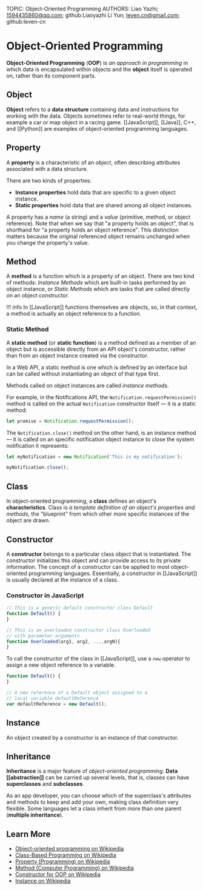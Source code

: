 TOPIC: Object-Oriented Programming
AUTHORS: Liao Yazhi; 1594435860@qq.com; github:Liaoyazhi
         Li Yun; leven.cn@gmail.com; github:leven-cn

# Object-Oriented Programming

**Object-Oriented Programming** (**OOP**) is *an approach in programming* in which data is encapsulated
within objects and the **object** itself is operated on, rather than its component parts.

## Object

**Object** refers to a **data structure** containing data and instructions for working with the data.
Objects sometimes refer to real-world things, for example a car or map object in a racing game.
[[JavaScript]], [[Java]], C++, and [[Python]] are examples of object-oriented programming languages.

## Property

A **property** is a characteristic of an *object*, often describing attributes
associated with a data structure.

There are two kinds of properties:

- **Instance properties** hold data that are specific to a given object instance.
- **Static properties** hold data that are shared among all object instances.

A property has a *name* (a string) and a *value* (primitive, method, or object reference).
Note that when we say that "a property holds an object", that is shorthand for "a
property holds an object reference".  This distinction matters because the original
referenced object remains unchanged when you change the property's value.

## Method

A **method** is a function which is a property of an object. There are two kind of methods: *Instance
Methods* which are built-in tasks performed by an object instance, or *Static Methods* which are tasks
that are called directly on an object constructor.

!!! info
    In [[JavaScript]] functions themselves are objects, so, in that context, a method is
    actually an object reference to a function.

### Static Method

A **static method** (or **static function**) is a method defined as a member of an object but is accessible
directly from an API object's constructor, rather than from an object instance created via the constructor.

In a Web API, a static method is one which is defined by an interface but can be called
without instantiating an object of that type first.

Methods called on object instances are called *instance methods*.

For example, in the Notifications API, the `Notification.requestPermission()` method is called on
the actual `Notification` constructor itself — it is a static method:

```javascript
let promise = Notification.requestPermission();
```

The `Notification.close()` method on the other hand, is an instance method — it is called on
an specific notification object instance to close the system notification it represents:

```javascript
let myNotification = new Notification('This is my notification');

myNotification.close();
```

## Class

In object-oriented programming, a **class** defines an object's **characteristics**.
Class is *a template definition of an object's properties and methods*,
the "blueprint" from which other more specific instances of the object are drawn.

## Constructor

A **constructor** belongs to a particular class object that is instantiated. The constructor
initializes this object and can provide access to its private information. The concept of a
constructor can be applied to most object-oriented programming languages. Essentially,
a constructor in [[JavaScript]] is usually declared at the instance of a class.

### Constructor in JavaScript

```javascript
// This is a generic default constructor class Default
function Default() {
}

// This is an overloaded constructor class Overloaded
// with parameter arguments
function Overloaded(arg1, arg2, ...,argN){
}
```

To call the constructor of the class in [[JavaScript]], use a `new` operator to assign a new object
reference to a variable.

```javascript
function Default() {
}

// A new reference of a Default object assigned to a
// local variable defaultReference
var defaultReference = new Default();
```

## Instance

An object created by a constructor is an instance of that constructor.

## Inheritance

**Inheritance** is a major feature of *object-oriented programming*.  **Data [[abstraction]]** can
be carried up several levels, that is, classes can have **superclasses** and **subclasses**.

As an app developer, you can choose which of the superclass's attributes and methods to keep and add
your own, making class definition very flexible. Some languages let a class inherit from more than
one parent (**multiple inheritance**).

## Learn More

- [Object-oriented programming on Wikipedia](https://en.wikipedia.org/wiki/Object-oriented%20programming)
- [Class-Based Programming on Wikipedia](https://en.wikipedia.org/wiki/Class-based_programming)
- [Property (Programming) on Wikipedia](https://en.wikipedia.org/wiki/Property%20(programming))
- [Method (Computer Programming) on Wikipedia](https://en.wikipedia.org/wiki/Method%20(computer%20programming))
- [Constructor for OOP on Wikipedia](https://en.wikipedia.org/wiki/Constructor_%28object-oriented_programming%29)
- [Instance on Wikipedia](https://en.wikipedia.org/wiki/Instance%20(computer%20science))
